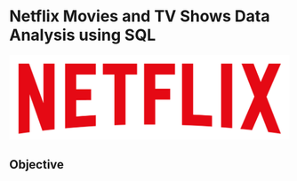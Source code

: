# Netflix Movies and TV Shows Data Analysis using SQL
![Netflix](https://github.com/Carolfelix5/Netflix_SQL_p2/blob/main/logo.png)

## Objective
